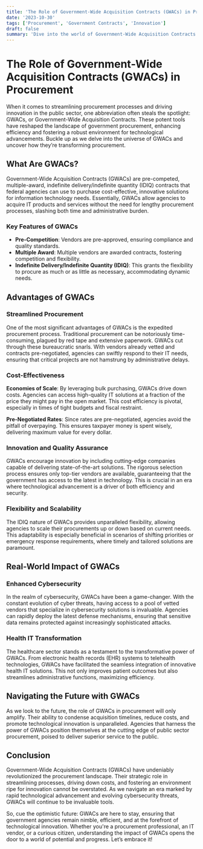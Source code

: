 ```yaml
---
title: 'The Role of Government-Wide Acquisition Contracts (GWACs) in Procurement'
date: '2023-10-30'
tags: ['Procurement', 'Government Contracts', 'Innovation']
draft: false
summary: 'Dive into the world of Government-Wide Acquisition Contracts (GWACs) and explore how they revolutionize procurement, streamline operations, and drive innovation in the public sector.'
---
```


# The Role of Government-Wide Acquisition Contracts (GWACs) in Procurement

When it comes to streamlining procurement processes and driving innovation in the public sector, one abbreviation often steals the spotlight: GWACs, or Government-Wide Acquisition Contracts. These potent tools have reshaped the landscape of government procurement, enhancing efficiency and fostering a robust environment for technological advancements. Buckle up as we delve into the universe of GWACs and uncover how they’re transforming procurement.

## What Are GWACs?

Government-Wide Acquisition Contracts (GWACs) are pre-competed, multiple-award, indefinite delivery/indefinite quantity (IDIQ) contracts that federal agencies can use to purchase cost-effective, innovative solutions for information technology needs. Essentially, GWACs allow agencies to acquire IT products and services without the need for lengthy procurement processes, slashing both time and administrative burden.

### Key Features of GWACs

- **Pre-Competition**: Vendors are pre-approved, ensuring compliance and quality standards.
- **Multiple Award**: Multiple vendors are awarded contracts, fostering competition and flexibility.
- **Indefinite Delivery/Indefinite Quantity (IDIQ)**: This grants the flexibility to procure as much or as little as necessary, accommodating dynamic needs.

## Advantages of GWACs

### **Streamlined Procurement**

One of the most significant advantages of GWACs is the expedited procurement process. Traditional procurement can be notoriously time-consuming, plagued by red tape and extensive paperwork. GWACs cut through these bureaucratic snarls. With vendors already vetted and contracts pre-negotiated, agencies can swiftly respond to their IT needs, ensuring that critical projects are not hamstrung by administrative delays.

### **Cost-Effectiveness**

**Economies of Scale**: By leveraging bulk purchasing, GWACs drive down costs. Agencies can access high-quality IT solutions at a fraction of the price they might pay in the open market. This cost efficiency is pivotal, especially in times of tight budgets and fiscal restraint.

**Pre-Negotiated Rates**: Since rates are pre-negotiated, agencies avoid the pitfall of overpaying. This ensures taxpayer money is spent wisely, delivering maximum value for every dollar.

### **Innovation and Quality Assurance**

GWACs encourage innovation by including cutting-edge companies capable of delivering state-of-the-art solutions. The rigorous selection process ensures only top-tier vendors are available, guaranteeing that the government has access to the latest in technology. This is crucial in an era where technological advancement is a driver of both efficiency and security.

### **Flexibility and Scalability**

The IDIQ nature of GWACs provides unparalleled flexibility, allowing agencies to scale their procurements up or down based on current needs. This adaptability is especially beneficial in scenarios of shifting priorities or emergency response requirements, where timely and tailored solutions are paramount.

## Real-World Impact of GWACs

### **Enhanced Cybersecurity**

In the realm of cybersecurity, GWACs have been a game-changer. With the constant evolution of cyber threats, having access to a pool of vetted vendors that specialize in cybersecurity solutions is invaluable. Agencies can rapidly deploy the latest defense mechanisms, ensuring that sensitive data remains protected against increasingly sophisticated attacks.

### **Health IT Transformation**

The healthcare sector stands as a testament to the transformative power of GWACs. From electronic health records (EHR) systems to telehealth technologies, GWACs have facilitated the seamless integration of innovative health IT solutions. This not only improves patient outcomes but also streamlines administrative functions, maximizing efficiency.

## Navigating the Future with GWACs

As we look to the future, the role of GWACs in procurement will only amplify. Their ability to condense acquisition timelines, reduce costs, and promote technological innovation is unparalleled. Agencies that harness the power of GWACs position themselves at the cutting edge of public sector procurement, poised to deliver superior service to the public.

## Conclusion

Government-Wide Acquisition Contracts (GWACs) have undeniably revolutionized the procurement landscape. Their strategic role in streamlining processes, driving down costs, and fostering an environment ripe for innovation cannot be overstated. As we navigate an era marked by rapid technological advancement and evolving cybersecurity threats, GWACs will continue to be invaluable tools.

So, cue the optimistic future: GWACs are here to stay, ensuring that government agencies remain nimble, efficient, and at the forefront of technological innovation. Whether you're a procurement professional, an IT vendor, or a curious citizen, understanding the impact of GWACs opens the door to a world of potential and progress. Let’s embrace it!